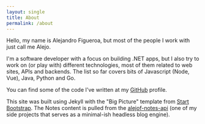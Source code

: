 ```yaml
---
layout: single
title: About
permalink: /about
---
```


Hello, my name is Alejandro Figueroa, but most of the people I work with just call me Alejo.

I'm a software developer with a focus on building .NET apps, but I also try to work on (or play with) different technologies, most of them related to web sites, APIs and backends. The list so far covers bits of Javascript (Node, Vue), Java, Python and Go.

You can find some of the code I've written at my [GitHub][github] profile.

<span class="small">This site was built using Jekyll with the "Big Picture" template from [Start Bootstrap][bootstrap]. The Notes content is pulled from the [alejof-notes-api][notes-api] (one of my side projects that serves as a minimal-ish headless blog engine).</span>

[github]:https://github.com/alexphi
[notes-api]:https://github.com/alexphi/alejof-notes-api
[bootstrap]:https://startbootstrap.com/template-overviews/the-big-picture
